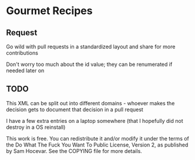 # Gourmet Recipes

## Request

Go wild with pull requests in a standardized layout and share for more contributions

Don't worry too much about the id value; they can be renumerated if needed later on

## TODO

This XML can be split out into different domains - whoever makes the decision gets to document that decision in a pull request

I have a few extra entries on a laptop somewhere (that I hopefully did not destroy in a OS reinstall)


This work is free. You can redistribute it and/or modify it under the
terms of the Do What The Fuck You Want To Public License, Version 2,
as published by Sam Hocevar. See the COPYING file for more details.
